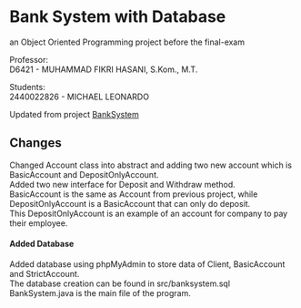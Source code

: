 # Bank System with Database
an Object Oriented Programming project before the final-exam  

Professor:  
D6421 - MUHAMMAD FIKRI HASANI, S.Kom., M.T.  

Students:  
2440022826 - MICHAEL LEONARDO 

Updated from project [BankSystem](https://github.com/michael24759/BankSystem)  

## Changes
Changed Account class into abstract and adding two new account which is BasicAccount and DepositOnlyAccount.  
Added two new interface for Deposit and Withdraw method.  
BasicAccount is the same as Account from previous project, while DepositOnlyAccount is a BasicAccount that can only do deposit.  
This DepositOnlyAccount is an example of an account for company to pay their employee.  

#### Added Database
Added database using phpMyAdmin to store data of Client, BasicAccount and StrictAccount.  
The database creation can be found in src/banksystem.sql  
BankSystem.java is the main file of the program.
